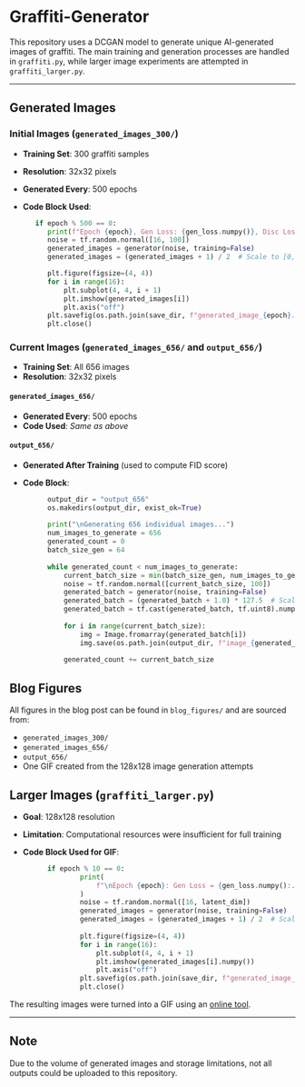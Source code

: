 # Graffiti-Generator

This repository uses a DCGAN model to generate unique AI-generated images of graffiti. The main training and generation processes are handled in `graffiti.py`, while larger image experiments are attempted in `graffiti_larger.py`.

---

## Generated Images

### Initial Images (`generated_images_300/`)

* **Training Set**: 300 graffiti samples
* **Resolution**: 32x32 pixels
* **Generated Every**: 500 epochs
* **Code Block Used**:

  ```python
     if epoch % 500 == 0:
        print(f"Epoch {epoch}, Gen Loss: {gen_loss.numpy()}, Disc Loss: {disc_loss.numpy()}")
        noise = tf.random.normal([16, 100])
        generated_images = generator(noise, training=False)
        generated_images = (generated_images + 1) / 2  # Scale to [0, 1]

        plt.figure(figsize=(4, 4))
        for i in range(16):
            plt.subplot(4, 4, i + 1)
            plt.imshow(generated_images[i])
            plt.axis("off")
        plt.savefig(os.path.join(save_dir, f"generated_image_{epoch}.png"))
        plt.close()
  ```

### Current Images (`generated_images_656/` and `output_656/`)

* **Training Set**: All 656 images
* **Resolution**: 32x32 pixels

#### `generated_images_656/`

* **Generated Every**: 500 epochs
* **Code Used**: *Same as above*

#### `output_656/`

* **Generated After Training** (used to compute FID score)
* **Code Block**:

  ```python
        output_dir = "output_656"
        os.makedirs(output_dir, exist_ok=True)
        
        print("\nGenerating 656 individual images...")
        num_images_to_generate = 656
        generated_count = 0
        batch_size_gen = 64
        
        while generated_count < num_images_to_generate:
            current_batch_size = min(batch_size_gen, num_images_to_generate - generated_count)
            noise = tf.random.normal([current_batch_size, 100])
            generated_batch = generator(noise, training=False)
            generated_batch = (generated_batch + 1.0) * 127.5  # Scale to [0, 255]
            generated_batch = tf.cast(generated_batch, tf.uint8).numpy()
        
            for i in range(current_batch_size):
                img = Image.fromarray(generated_batch[i])
                img.save(os.path.join(output_dir, f"image_{generated_count + i + 1}.png"))
        
            generated_count += current_batch_size
  ```

## Blog Figures

All figures in the blog post can be found in `blog_figures/` and are sourced from:

* `generated_images_300/`
* `generated_images_656/`
* `output_656/`
* One GIF created from the 128x128 image generation attempts

## Larger Images (`graffiti_larger.py`)

* **Goal**: 128x128 resolution
* **Limitation**: Computational resources were insufficient for full training
* **Code Block Used for GIF**:

  ```python
        if epoch % 10 == 0:
                print(
                    f"\nEpoch {epoch}: Gen Loss = {gen_loss.numpy():.4f}, Disc Loss = {disc_loss.numpy():.4f}"
                )
                noise = tf.random.normal([16, latent_dim])
                generated_images = generator(noise, training=False)
                generated_images = (generated_images + 1) / 2  # Scale to [0, 1]
        
                plt.figure(figsize=(4, 4))
                for i in range(16):
                    plt.subplot(4, 4, i + 1)
                    plt.imshow(generated_images[i].numpy())
                    plt.axis("off")
                plt.savefig(os.path.join(save_dir, f"generated_image_{epoch}.png"))
                plt.close()
  ```

The resulting images were turned into a GIF using an [online tool]([url](https://ezgif.com/)).

---

## Note

Due to the volume of generated images and storage limitations, not all outputs could be uploaded to this repository.
